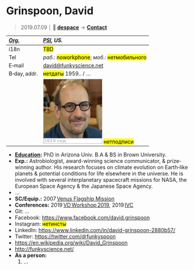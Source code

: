 # Grinspoon, David
> 2019.07.09 ┊ **🚀 [despace](index.md)** → **[Contact](contact.md)**

|*[Org.](contact.md)*|*[PSI](zz_psi.md), US.*|
|:--|:--|
|i18n| <mark>TBD</mark> |
|Tel|*раб.:* <mark>noworkphone</mark>; *моб.:* <mark>нетмобильного</mark> |
|E‑mail| <david@funkyscience.net> |
|B‑day, addr.| <mark>нетдаты</mark> 1959.. / … |
|| [![](f/contact/g/grinspoon_001_photo_thumb.jpg)](f/contact/g/grinspoon_001_photo.jpg) <mark>нетподписи</mark> |

   - **[Education](edu.md):** PhD in Arizona Univ. B.A & BS in Brown University.
   - **Exp.:** Astrobiologist, award-winning science communicator, & prize-winning author. His research focuses on climate evolution on Earth‑like planets & potential conditions for life elsewhere in the universe. He is involved with several interplanetary spacecraft missions for NASA, the European Space Agency & the Japanese Space Agency.
   - …
   - **SC/Equip.:** 2007 [Venus Flagship Mission](venus_flagship_mission.md)
   - **Conferences:** 2019 [VD Workshop 2019](vdws2019.md), 2019 [IVC](ivc_2019.md)
   - Git: …
   - Facebook: <https://www.facebook.com/david.grinspoon>
   - Instagram: <mark>нетинсты</mark>
   - LinkedIn: <https://www.linkedin.com/in/david-grinspoon-2880b57/>
   - Twitter: <https://twitter.com/drfunkyspoon>
   - <https://en.wikipedia.org/wiki/David_Grinspoon>
   - <http://funkyscience.net/>
   - **As a person:**
      1. …
